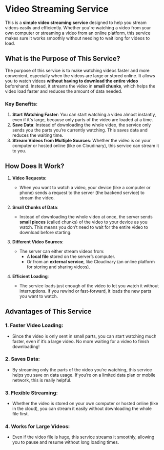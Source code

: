 # Video Streaming Service

This is a **simple video streaming service** designed to help you stream videos easily and efficiently. Whether you're watching a video from your own computer or streaming a video from an online platform, this service makes sure it works smoothly without needing to wait long for videos to load.

## What is the Purpose of This Service?

The purpose of this service is to make watching videos faster and more convenient, especially when the videos are large or stored online. It allows you to watch videos **without having to download the entire video** beforehand. Instead, it streams the video in **small chunks**, which helps the video load faster and reduces the amount of data needed.

### Key Benefits:

1. **Start Watching Faster**: You can start watching a video almost instantly, even if it's large, because only parts of the video are loaded at a time.
2. **Save Data**: Instead of downloading the whole video, the service only sends you the parts you’re currently watching. This saves data and reduces the waiting time.
3. **Stream Videos from Multiple Sources**: Whether the video is on your computer or hosted online (like on Cloudinary), this service can stream it to you.

## How Does It Work?

1. **Video Requests**:
   - When you want to watch a video, your device (like a computer or phone) sends a request to the server (the backend service) to stream the video.
   
2. **Small Chunks of Data**:
   - Instead of downloading the whole video at once, the server sends **small pieces** (called chunks) of the video to your device as you watch. This means you don’t need to wait for the entire video to download before starting.

3. **Different Video Sources**:
   - The server can either stream videos from:
     - A **local file** stored on the server’s computer.
     - Or from an **external service**, like Cloudinary (an online platform for storing and sharing videos).

4. **Efficient Loading**:
   - The service loads just enough of the video to let you watch it without interruptions. If you rewind or fast-forward, it loads the new parts you want to watch.

## Advantages of This Service

### 1. **Faster Video Loading**:
   - Since the video is only sent in small parts, you can start watching much faster, even if it’s a large video. No more waiting for a video to finish downloading!

### 2. **Saves Data**:
   - By streaming only the parts of the video you’re watching, this service helps you save on data usage. If you’re on a limited data plan or mobile network, this is really helpful.

### 3. **Flexible Streaming**:
   - Whether the video is stored on your own computer or hosted online (like in the cloud), you can stream it easily without downloading the whole file first.

### 4. **Works for Large Videos**:
   - Even if the video file is huge, this service streams it smoothly, allowing you to pause and resume without long loading times.
